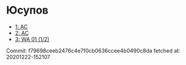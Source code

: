 # Юсупов
- [1: AC](1.md)
- [2: AC](2.md)
- [3: WA 01 (1/2)](3.md)

Commit: f79698ceeb2476c4e7f0cb0636ccee4b0490c8da
 fetched at: 20201222-152107
